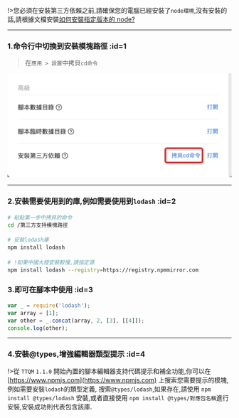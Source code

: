 !>您必須在安裝第三方依賴之前,請確保您的電腦已經安裝了`node環境`,沒有安裝的話,請根據文檔安裝[如何安裝指定版本的 node?](zh-tw/question/how-to-install-node-version-specified.md)

---

### 1.命令行中切換到安裝模塊路徑 :id=1

> 在`應用 > 設置`中拷貝`cd命令`

![複製命令](_media/how-to-add-support-modules/1.jpg ':size=500')

---

### 2.安裝需要使用到的庫,例如需要使用到`lodash` :id=2

```bash
# 粘貼第一步中拷貝的命令
cd /第三方支持模塊路徑

# 安裝lodash庫
npm install lodash

# !如果中國大陸安裝較慢,請指定源
npm install lodash --registry=https://registry.npmmirror.com
```

### 3.即可在腳本中使用 :id=3

```javascript
var _ = require('lodash');
var array = [1];
var other = _.concat(array, 2, [3], [[4]]);
console.log(other);
```

---

### 4.安裝@types,增強編輯器類型提示 :id=4

!>從 `TTQM` `1.1.0` 開始內置的腳本編輯器支持代碼提示和補全功能,你可以在 [https://www.npmjs.com](https://www.npmjs.com) 上搜索您需要提示的模塊,例如需要安裝`lodash`的類型定義, 搜索`@types/lodash`,如果存在,請使用 `npm install @types/lodash` 安裝,或者直接使用 `npm install @types/對應包名稱`進行安裝,安裝成功則代表包含該庫.
